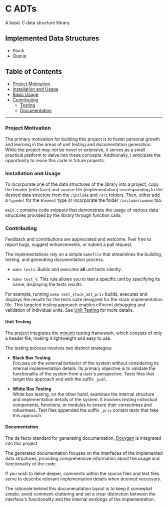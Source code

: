 # C ADTs

A basic C data structure library.  

## Implemented Data Structures

+ Stack
+ Queue

## Table of Contents

+ [Project Motivation](#project-motivation)
+ [Installation and Usage](#installation-and-usage)
+ [Basic Usage](#basic-usage)
+ [Contributing](#contributing)
    + [Testing](#unit-testing)
    + [Documentation](#documentation)

---

### Project Motivation

The primary motivation for building this project is to foster personal growth
and learning in the areas of unit testing and documentation generation.
While the project may not be novel or extensive, it serves as a small practical 
platform to delve into these concepts. Additionally, I anticipate the 
opportunity to reuse this code in future projects.

### Installation and Usage

To incorporate one of the data structures of the library into a project, copy 
the header (interface) and source file (implementation) corresponding to the 
desired data structure from the `/include` and `/src` folders. 
Then, either add a `typedef` for the `Element` type or incorporate the folder 
`/include/common` too.

`main.c` contains code snippets that demonstrate the usage of various data 
structures provided by the library through function calls.

### Contributing

Feedback and contributions are appreciated and welcome. Feel free to report 
bugs, suggest enhancements, or submit a pull request. 

The implementations rely on a simple `makefile` that streamlines the building, 
testing, and generating documentation process. 

+ `make tests`: Builds and executes __all__ unit tests silently. 

+ `make test_%`: This rule allows you to test a specific unit by specifying 
  its name, displaying the tests results.  

For example, running `make test_stack_adt_priv` builds, executes and displays 
the results for the tests suite designed for the stack implementation file. This 
targeted testing approach enables efficient debugging and validation of 
individual units. See [Unit Testing](#unit-testing) for more details.  

#### Unit Testing

The project integrates the [minunit](https://github.com/siu/minunit) testing 
framework, which consists of only a header file, making it lightweight and easy 
to use.

The testing process involves two distinct strategies:

+ __Black Box Testing__  
    Focuses on the external behavior of the system without considering its 
    internal implementation details. Its primary objective is to validate the 
	functionality of the system from a user's perspective. Tests files that
    target this approach end with the suffix `_publ`.

+ __White Box Testing__  
    White box testing, on the other hand, examines the internal structure and
    implementation details of the system. It involves testing individual 
    components, functions, or modules to ensure their correctness and 
    robustness. Test files appended the suffix `_priv` contain tests that 
    take this approach.  

####  Documentation 

The de facto standard for generating documentation, 
[Doxygen](https://www.doxygen.nl/index.html) is integrated into this project 

The generated documentation focuses on the interfaces of the implemented data 
structures, providing comprehensive information about the usage and 
functionality of the code.  

If you wish to delve deeper, comments within the source files and test files 
serve to describe relevant implementation details when deemed necessary.  

The rationale behind this documenatation layout is to keep it somewhat simple, 
avoid comment-cluttering and set a clear distinction between the interface's 
functionality and the internal workings of the implementation.
